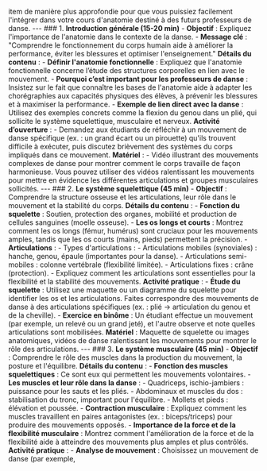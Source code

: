 item de manière plus approfondie pour que vous puissiez facilement l'intégrer dans votre cours d'anatomie destiné à des futurs professeurs de danse. --- ### 1. **Introduction générale (15-20 min)** - **Objectif** : Expliquez l'importance de l'anatomie dans le contexte de la danse. - **Message clé** : "Comprendre le fonctionnement du corps humain aide à améliorer la performance, éviter les blessures et optimiser l'enseignement." **Détails du contenu** : - **Définir l'anatomie fonctionnelle** : Expliquez que l'anatomie fonctionnelle concerne l’étude des structures corporelles en lien avec le mouvement. - **Pourquoi c’est important pour les professeurs de danse** : Insistez sur le fait que connaître les bases de l'anatomie aide à adapter les chorégraphies aux capacités physiques des élèves, à prévenir les blessures et à maximiser la performance. - **Exemple de lien direct avec la danse** : Utilisez des exemples concrets comme la flexion du genou dans un plié, qui sollicite le système squelettique, musculaire et nerveux. **Activité d’ouverture** : - Demandez aux étudiants de réfléchir à un mouvement de danse spécifique (ex. : un grand écart ou un pirouette) qu'ils trouvent difficile à exécuter, puis discutez brièvement des systèmes du corps impliqués dans ce mouvement. **Matériel** : - Vidéo illustrant des mouvements complexes de danse pour montrer comment le corps travaille de façon harmonieuse. Vous pouvez utiliser des vidéos ralentissant les mouvements pour mettre en évidence les différentes articulations et groupes musculaires sollicités. --- ### 2. **Le système squelettique (45 min)** - **Objectif** : Comprendre la structure osseuse et les articulations, leur rôle dans le mouvement et la stabilité du corps. **Détails du contenu** : - **Fonction du squelette** : Soutien, protection des organes, mobilité et production de cellules sanguines (moelle osseuse). - **Les os longs et courts** : Montrez comment les os longs (fémur, humérus) sont cruciaux pour les mouvements amples, tandis que les os courts (mains, pieds) permettent la précision. - **Articulations** : - Types d'articulations : - Articulations mobiles (synoviales) : hanche, genou, épaule (importantes pour la danse). - Articulations semi-mobiles : colonne vertébrale (flexibilité limitée). - Articulations fixes : crâne (protection). - Expliquez comment les articulations sont essentielles pour la flexibilité et la stabilité des mouvements. **Activité pratique** : - **Étude du squelette** : Utilisez une maquette ou un diagramme du squelette pour identifier les os et les articulations. Faites correspondre des mouvements de danse à des articulations spécifiques (ex. : plié → articulation du genou et de la cheville). - **Exercice en binôme** : Un étudiant effectue un mouvement (par exemple, un relevé ou un grand jeté), et l'autre observe et note quelles articulations sont mobilisées. **Matériel** : Maquette de squelette ou images anatomiques, vidéos de danse ralentissant les mouvements pour montrer le rôle des articulations. --- ### 3. **Le système musculaire (45 min)** - **Objectif** : Comprendre le rôle des muscles dans la production du mouvement, la posture et l'équilibre. **Détails du contenu** : - **Fonction des muscles squelettiques** : Ce sont eux qui permettent les mouvements volontaires. - **Les muscles et leur rôle dans la danse** : - Quadriceps, ischio-jambiers : puissance pour les sauts et les pliés. - Abdominaux et muscles du dos : stabilisation du tronc, important pour l'équilibre. - Mollets et pieds : élévation et poussée. - **Contraction musculaire** : Expliquez comment les muscles travaillent en paires antagonistes (ex. : biceps/triceps) pour produire des mouvements opposés. - **Importance de la force et de la flexibilité musculaire** : Montrez comment l'amélioration de la force et de la flexibilité aide à atteindre des mouvements plus amples et plus contrôlés. **Activité pratique** : - **Analyse de mouvement** : Choisissez un mouvement de danse (par exemple,
